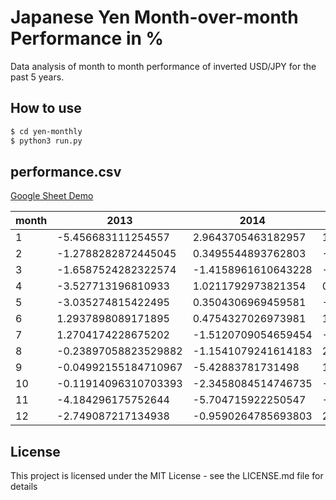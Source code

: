 # Japanese Yen Month-over-month Performance in %

Data analysis of month to month performance of inverted USD/JPY for the past 5 years.

How to use
----

```sh
$ cd yen-monthly
$ python3 run.py 
```

performance.csv
----

[Google Sheet Demo](https://docs.google.com/spreadsheets/d/1UdSO-5AiD-T5ZmmoPL5wUdog-0laok--UN96LRm4EAA/edit#gid=0)

month  |  2013                  |  2014                 |  2015                  |  2016                 |  2017
-------|------------------------|-----------------------|------------------------|-----------------------|----------------------
1      |  -5.456683111254557    |  2.9643705463182957   |  1.982470784641066     |  -0.7672464009320201  |  3.310776083604583
2      |  -1.2788282872445045   |  0.3495544893762803   |  -1.8803491590376753   |  6.843556964952258    |  0.4819490586932429
3      |  -1.6587524282322574   |  -1.4158961610643228  |  -0.23655680288883207  |  0.2544213465715206   |  0.8403735389162392
4      |  -3.527713196810933    |  1.0211792973821354   |  0.41612462056772603   |  5.42046605876394     |  -0.03231975006059429
5      |  -3.035274815422495    |  0.3504306969459581   |  -3.9098285838699676   |  -3.9419652505661595  |  0.6892652324923976
6      |  1.2937898089171895    |  0.4754327026973981   |  1.4078945247650854    |  6.668233677473023    |  -1.6275812209118445
7      |  1.2704174228675202    |  -1.5120709054659454  |  -1.2596146772492878   |  1.1894844921443548   |  1.9883332147684452
8      |  -0.23897058823529882  |  -1.1541079241614183  |  2.1771068776235025    |  -1.39104009410842    |  0.29940119760478723
9      |  -0.04992155184710967  |  -5.42883781731498    |  1.020770240050184     |  1.981069139216285    |  -2.4024024024023927
10     |  -0.11914096310703393  |  -2.3458084514746735  |  -0.609440915078463    |  -3.417833892286448   |  -0.8708788767439746
11     |  -4.184296175752644    |  -5.704715922250547   |  -1.973035458289485    |  -9.01712051123087    |  0.0
12     |  -2.749087217134938    |  -0.9590264785693803  |  2.346860829852593     |  -2.1356267333922263  |  0.0

License
----

This project is licensed under the MIT License - see the LICENSE.md file for details

